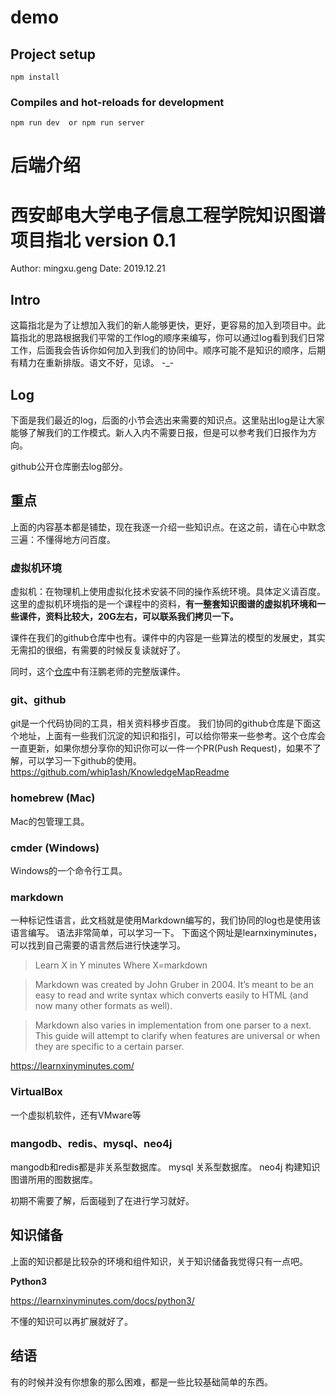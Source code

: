 # demo

## Project setup
```
npm install
```

### Compiles and hot-reloads for development
```
npm run dev  or npm run server
```

# 后端介绍
# 西安邮电大学电子信息工程学院知识图谱项目指北 version 0.1 
Author: mingxu.geng
Date: 2019.12.21

## Intro
这篇指北是为了让想加入我们的新人能够更快，更好，更容易的加入到项目中。此篇指北的思路根据我们平常的工作log的顺序来编写，你可以通过log看到我们日常工作，后面我会告诉你如何加入到我们的协同中。顺序可能不是知识的顺序，后期有精力在重新排版。语文不好，见谅。 -_-

## Log
下面是我们最近的log，后面的小节会选出来需要的知识点。这里贴出log是让大家能够了解我们的工作模式。新人入内不需要日报，但是可以参考我们日报作为方向。

github公开仓库删去log部分。

## 重点
上面的内容基本都是铺垫，现在我逐一介绍一些知识点。在这之前，请在心中默念三遍：不懂得地方问百度。

### 虚拟机环境
虚拟机：在物理机上使用虚拟化技术安装不同的操作系统环境。具体定义请百度。
这里的虚拟机环境指的是一个课程中的资料，**有一整套知识图谱的虚拟机环境和一些课件，资料比较大，20G左右，可以联系我们拷贝一下。**

课件在我们的github仓库中也有。课件中的内容是一些算法的模型的发展史，其实无需扣的很细，有需要的时候反复读就好了。

同时，这个[仓库](https://github.com/npubird/KnowledgeGraphCourse)中有汪鹏老师的完整版课件。

### git、github
git是一个代码协同的工具，相关资料移步百度。
我们协同的github仓库是下面这个地址，上面有一些我们沉淀的知识和指引，可以给你带来一些参考。这个仓库会一直更新，如果你想分享你的知识你可以一件一个PR(Push Request)，如果不了解，可以学习一下github的使用。
https://github.com/whip1ash/KnowledgeMapReadme 

### homebrew (Mac)
Mac的包管理工具。

### cmder (Windows)
Windows的一个命令行工具。

### markdown
一种标记性语言，此文档就是使用Markdown编写的，我们协同的log也是使用该语言编写。 语法非常简单，可以学习一下。
下面这个网址是learnxinyminutes，可以找到自己需要的语言然后进行快速学习。

>Learn X in Y minutes
Where X=markdown

>Markdown was created by John Gruber in 2004. It’s meant to be an easy to read and write syntax which converts easily to HTML (and now many other formats as well).

>Markdown also varies in implementation from one parser to a next. This guide will attempt to clarify when features are universal or when they are specific to a certain parser.

https://learnxinyminutes.com/

### VirtualBox
一个虚拟机软件，还有VMware等

### mangodb、redis、mysql、neo4j
mangodb和redis都是非关系型数据库。
mysql 关系型数据库。
neo4j 构建知识图谱所用的图数据库。

初期不需要了解，后面碰到了在进行学习就好。


## 知识储备
上面的知识都是比较杂的环境和组件知识，关于知识储备我觉得只有一点吧。

**Python3**

https://learnxinyminutes.com/docs/python3/

不懂的知识可以再扩展就好了。

## 结语
有的时候并没有你想象的那么困难，都是一些比较基础简单的东西。
